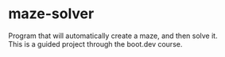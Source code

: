 # maze-solver
Program that will automatically create a maze, and then solve it.  
This is a guided project through the boot.dev course.
